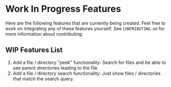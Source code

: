 # Work In Progress Features

Here are the following features that are currently being created.
Feel free to work on integrating any of these features yourself.
See `CONTRIBUTING.md` for more information about contributing.

## WIP Features List

1. Add a file / directory "peek" functionality: Search for files and be able to see parent directories leading to the file.
1. Add a file / directory search functionality: Just show files / directories that match the search query.
